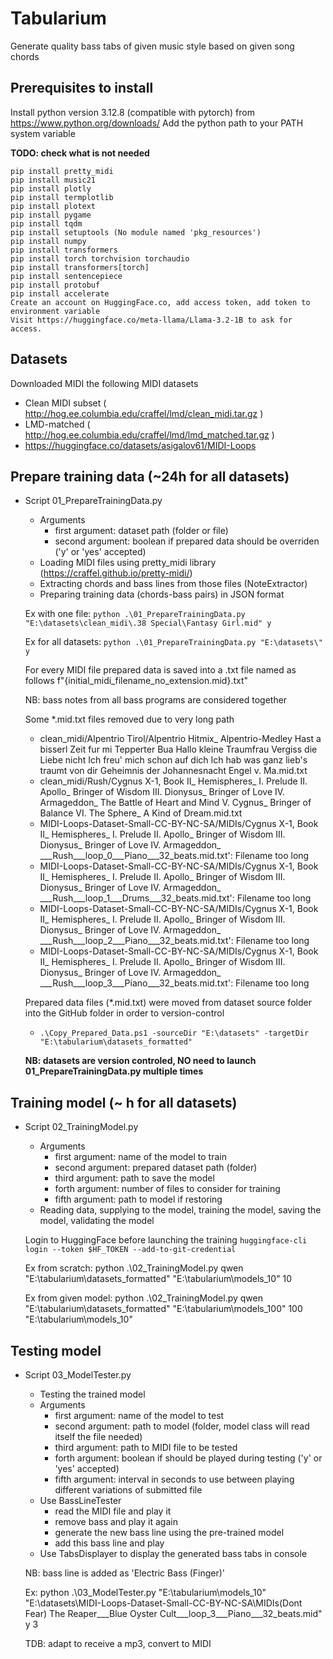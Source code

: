 # Tabularium

Generate quality bass tabs of given music style based on given song chords

## Prerequisites to install
Install python version 3.12.8 (compatible with pytorch) from https://www.python.org/downloads/
Add the python path to your PATH system variable

**TODO: check what is not needed**
```
pip install pretty_midi
pip install music21
pip install plotly
pip install termplotlib
pip install plotext
pip install pygame
pip install tqdm
pip install setuptools (No module named 'pkg_resources')
pip install numpy
pip install transformers
pip install torch torchvision torchaudio
pip install transformers[torch]
pip install sentencepiece
pip install protobuf
pip install accelerate
Create an account on HuggingFace.co, add access token, add token to environment variable
Visit https://huggingface.co/meta-llama/Llama-3.2-1B to ask for access.
```

## Datasets
Downloaded MIDI the following MIDI datasets
* Clean MIDI subset ( http://hog.ee.columbia.edu/craffel/lmd/clean_midi.tar.gz )
* LMD-matched ( http://hog.ee.columbia.edu/craffel/lmd/lmd_matched.tar.gz )
* https://huggingface.co/datasets/asigalov61/MIDI-Loops

## Prepare training data (~24h for all datasets)
* Script 01_PrepareTrainingData.py
  * Arguments
    * first argument: dataset path (folder or file)
    * second argument: boolean if prepared data should be overriden ('y' or 'yes' accepted)
  * Loading MIDI files using pretty_midi library (https://craffel.github.io/pretty-midi/)
  * Extracting chords and bass lines from those files (NoteExtractor)
  * Preparing training data (chords-bass pairs) in JSON format

  Ex with one file: ```python .\01_PrepareTrainingData.py "E:\datasets\clean_midi\.38 Special\Fantasy Girl.mid" y```

  Ex for all datasets: ```python .\01_PrepareTrainingData.py "E:\datasets\" y```

  For every MIDI file prepared data is saved into a .txt file named as follows f"{initial_midi_filename_no_extension.mid}.txt"

  NB: bass notes from all bass programs are considered together

  Some *.mid.txt files removed due to very long path
    - clean_midi/Alpentrio Tirol/Alpentrio Hitmix_ Alpentrio-Medley   Hast a bisserl Zeit fur mi   Tepperter Bua   Hallo kleine Traumfrau   Vergiss die Liebe nicht   Ich freu' mich schon auf dich   Ich hab was ganz lieb's traumt von dir   Geheimnis der Johannesnacht   Engel v. Ma.mid.txt
    - clean_midi/Rush/Cygnus X-1, Book II_ Hemispheres_ I. Prelude   II. Apollo_ Bringer of Wisdom   III. Dionysus_ Bringer of Love   IV. Armageddon_ The Battle of Heart and Mind   V. Cygnus_ Bringer of Balance   VI. The Sphere_ A Kind of Dream.mid.txt
    - MIDI-Loops-Dataset-Small-CC-BY-NC-SA/MIDIs/Cygnus X-1, Book II_ Hemispheres_ I. Prelude   II. Apollo_ Bringer of Wisdom   III. Dionysus_ Bringer of Love   IV. Armageddon_ ___Rush___loop_0___Piano___32_beats.mid.txt': Filename too long
    - MIDI-Loops-Dataset-Small-CC-BY-NC-SA/MIDIs/Cygnus X-1, Book II_ Hemispheres_ I. Prelude   II. Apollo_ Bringer of Wisdom   III. Dionysus_ Bringer of Love   IV. Armageddon_ ___Rush___loop_1___Drums___32_beats.mid.txt': Filename too long
    - MIDI-Loops-Dataset-Small-CC-BY-NC-SA/MIDIs/Cygnus X-1, Book II_ Hemispheres_ I. Prelude   II. Apollo_ Bringer of Wisdom   III. Dionysus_ Bringer of Love   IV. Armageddon_ ___Rush___loop_2___Piano___32_beats.mid.txt': Filename too long
    - MIDI-Loops-Dataset-Small-CC-BY-NC-SA/MIDIs/Cygnus X-1, Book II_ Hemispheres_ I. Prelude   II. Apollo_ Bringer of Wisdom   III. Dionysus_ Bringer of Love   IV. Armageddon_ ___Rush___loop_3___Piano___32_beats.mid.txt': Filename too long

  Prepared data files (*.mid.txt) were moved from dataset source folder into the GitHub folder in order to version-control
  * ```.\Copy_Prepared_Data.ps1 -sourceDir "E:\datasets" -targetDir "E:\tabularium\datasets_formatted"```

  **NB: datasets are version controled, NO need to launch 01_PrepareTrainingData.py multiple times**

## Training model (~ h for all datasets)
* Script 02_TrainingModel.py
  * Arguments
    * first argument: name of the model to train
    * second argument: prepared dataset path (folder)
    * third argument: path to save the model
    * forth argument: number of files to consider for training
    * fifth argument: path to model if restoring
  * Reading data, supplying to the model, training the model, saving the model, validating the model

  Login to HuggingFace before launching the training ```huggingface-cli login --token $HF_TOKEN --add-to-git-credential```

  Ex from scratch: python .\02_TrainingModel.py qwen "E:\tabularium\datasets_formatted\" "E:\tabularium\models_10" 10
  
  Ex from given model: python .\02_TrainingModel.py qwen "E:\tabularium\datasets_formatted\" "E:\tabularium\models_100" 100 "E:\tabularium\models_10"

## Testing model
* Script 03_ModelTester.py
  * Testing the trained model
  * Arguments
    * first argument: name of the model to test
    * second argument: path to model (folder, model class will read itself the file needed)
    * third argument: path to MIDI file to be tested
    * forth argument: boolean if should be played during testing ('y' or 'yes' accepted)
    * fifth argument: interval in seconds to use between playing different variations of submitted file
  * Use BassLineTester
    * read the MIDI file and play it
    * remove bass and play it again
    * generate the new bass line using the pre-trained model
    * add this bass line and play
  * Use TabsDisplayer to display the generated bass tabs in console
  
  NB: bass line is added as 'Electric Bass (Finger)'

  Ex: python .\03_ModelTester.py "E:\tabularium\models_10" "E:\datasets\MIDI-Loops-Dataset-Small-CC-BY-NC-SA\MIDIs\(Dont Fear) The Reaper___Blue Oyster Cult___loop_3___Piano___32_beats.mid" y 3

  TDB: adapt to receive a mp3, convert to MIDI
